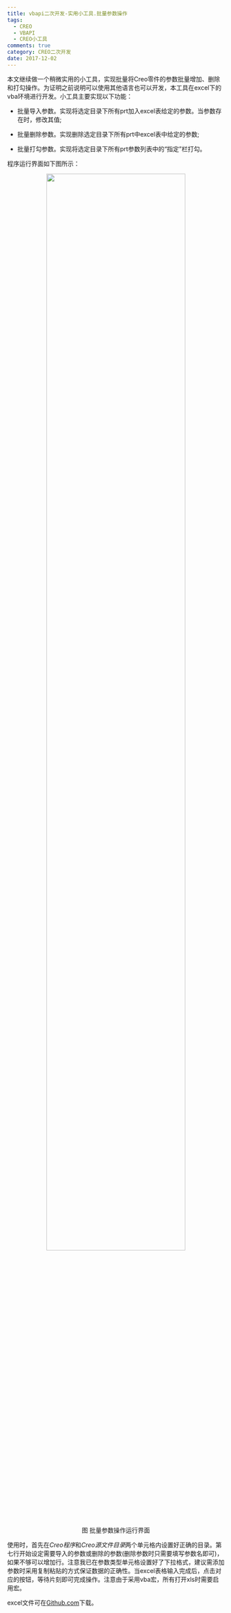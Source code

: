```yaml
---
title: vbapi二次开发-实用小工具.批量参数操作
tags:
  - CREO
  - VBAPI
  - CREO小工具
comments: true
category: CREO二次开发
date: 2017-12-02
---
```


本文继续做一个稍微实用的小工具，实现批量将Creo零件的参数批量增加、删除和打勾操作。为证明之前说明可以使用其他语言也可以开发，本工具在excel下的vba环境进行开发。小工具主要实现以下功能：

+ 批量导入参数。实现将选定目录下所有prt加入excel表给定的参数。当参数存在时，修改其值;

+ 批量删除参数。实现删除选定目录下所有prt中excel表中给定的参数;

+ 批量打勾参数。实现将选定目录下所有prt参数列表中的“指定”栏打勾。

程序运行界面如下图所示：

<div align="center">
    <img src="/img/proe/CreoParamTool.png" style="width:80%" align="center"/>
    <p>图 批量参数操作运行界面</p>
</div>

使用时，首先在*Creo程序*和*Creo源文件目录*两个单元格内设置好正确的目录。第七行开始设定需要导入的参数或删除的参数(删除参数时只需要填写参数名即可)，如果不够可以增加行。注意我已在参数类型单元格设置好了下拉格式，建议需添加参数时采用复制粘贴的方式保证数据的正确性。当excel表格输入完成后，点击对应的按钮，等待片刻即可完成操作。注意由于采用vba宏，所有打开xls时需要启用宏。  

excel文件可在<a href="https://github.com/slacker-HD/creo_vbapi" target="_blank">Github.com</a>下载。